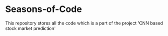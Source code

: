 # Seasons-of-Code
This repository stores all the code which is a part of the project 'CNN based stock market prediction'
